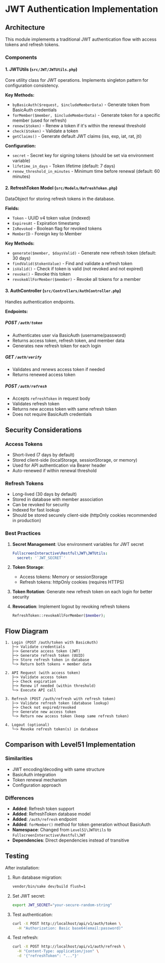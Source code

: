 # JWT Authentication Implementation

## Architecture

This module implements a traditional JWT authentication flow with access tokens and refresh tokens.

### Components

#### 1. JWTUtils (`src/JWT/JWTUtils.php`)

Core utility class for JWT operations. Implements singleton pattern for configuration consistency.

**Key Methods:**
- `byBasicAuth($request, $includeMemberData)` - Generate token from BasicAuth credentials
- `forMember($member, $includeMemberData)` - Generate token for a specific member (used for refresh)
- `renew($token)` - Renew a token if it's within the renewal threshold
- `check($token)` - Validate a token
- `getClaims()` - Generate default JWT claims (iss, exp, iat, rat, jti)

**Configuration:**
- `secret` - Secret key for signing tokens (should be set via environment variable)
- `lifetime_in_days` - Token lifetime (default: 7 days)
- `renew_threshold_in_minutes` - Minimum time before renewal (default: 60 minutes)

#### 2. RefreshToken Model (`src/Models/RefreshToken.php`)

DataObject for storing refresh tokens in the database.

**Fields:**
- `Token` - UUID v4 token value (indexed)
- `ExpiresAt` - Expiration timestamp
- `IsRevoked` - Boolean flag for revoked tokens
- `MemberID` - Foreign key to Member

**Key Methods:**
- `generate($member, $daysValid)` - Generate new refresh token (default: 30 days)
- `findValid($tokenValue)` - Find and validate a refresh token
- `isValid()` - Check if token is valid (not revoked and not expired)
- `revoke()` - Revoke this token
- `revokeAllForMember($member)` - Revoke all tokens for a member

#### 3. AuthController (`src/Controllers/AuthController.php`)

Handles authentication endpoints.

**Endpoints:**

##### POST `/auth/token`
- Authenticates user via BasicAuth (username/password)
- Returns access token, refresh token, and member data
- Generates new refresh token for each login

##### GET `/auth/verify`
- Validates and renews access token if needed
- Returns renewed access token

##### POST `/auth/refresh`
- Accepts `refreshToken` in request body
- Validates refresh token
- Returns new access token with same refresh token
- Does not require BasicAuth credentials

## Security Considerations

### Access Tokens
- Short-lived (7 days by default)
- Stored client-side (localStorage, sessionStorage, or memory)
- Used for API authentication via Bearer header
- Auto-renewed if within renewal threshold

### Refresh Tokens
- Long-lived (30 days by default)
- Stored in database with member association
- Can be revoked for security
- Indexed for fast lookup
- Should be stored securely client-side (httpOnly cookies recommended in production)

### Best Practices

1. **Secret Management**: Use environment variables for JWT secret
   ```yml
   FullscreenInteractive\Restful\JWT\JWTUtils:
     secret: '`JWT_SECRET`'
   ```

2. **Token Storage**: 
   - Access tokens: Memory or sessionStorage
   - Refresh tokens: httpOnly cookies (requires HTTPS)

3. **Token Rotation**: Generate new refresh token on each login for better security

4. **Revocation**: Implement logout by revoking refresh tokens
   ```php
   RefreshToken::revokeAllForMember($member);
   ```

## Flow Diagram

```
1. Login (POST /auth/token with BasicAuth)
   ├─> Validate credentials
   ├─> Generate access token (JWT)
   ├─> Generate refresh token (UUID)
   ├─> Store refresh token in database
   └─> Return both tokens + member data

2. API Request (with access token)
   ├─> Validate access token
   ├─> Check expiration
   ├─> Renew if needed (within threshold)
   └─> Execute API call

3. Refresh (POST /auth/refresh with refresh token)
   ├─> Validate refresh token (database lookup)
   ├─> Check not expired/revoked
   ├─> Generate new access token
   └─> Return new access token (keep same refresh token)

4. Logout (optional)
   └─> Revoke refresh token(s) in database
```

## Comparison with Level51 Implementation

### Similarities
- JWT encoding/decoding with same structure
- BasicAuth integration
- Token renewal mechanism
- Configuration approach

### Differences
- **Added**: Refresh token support
- **Added**: RefreshToken database model
- **Added**: `/auth/refresh` endpoint
- **Added**: `forMember()` method for token generation without BasicAuth
- **Namespace**: Changed from `Level51\JWTUtils` to `FullscreenInteractive\Restful\JWT`
- **Dependencies**: Direct dependencies instead of transitive

## Testing

After installation:

1. Run database migration:
   ```bash
   vendor/bin/sake dev/build flush=1
   ```

2. Set JWT secret:
   ```bash
   export JWT_SECRET="your-secure-random-string"
   ```

3. Test authentication:
   ```bash
   curl -X POST http://localhost/api/v1/auth/token \
     -H "Authorization: Basic base64(email:password)"
   ```

4. Test refresh:
   ```bash
   curl -X POST http://localhost/api/v1/auth/refresh \
     -H "Content-Type: application/json" \
     -d '{"refreshToken": "..."}'
   ```
